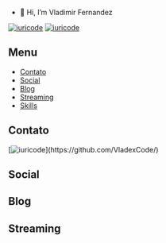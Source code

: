 - 👋 Hi, I’m Vladimir Fernandez
<!--- # "This is also a comment.👀 I’m interested in ...)"
 🌱 I’m currently learning ...
 💞️ I’m looking to collaborate on ...
 📫 How to reach me ...)
--->


[![iuricode](https://github-readme-stats.vercel.app/api?username=VladexCode&theme=dark)](https://github.com/VladexCode/)  [![iuricode](https://github-readme-stats.vercel.app/api/top-langs/?username=VladexCode&hide=html&layout=compact&theme=dark)](https://github.com/VladexCode/)

## Menu
- [Contato](#contato)
- [Social](#social)
- [Blog](#blog)
- [Streaming](#streaming)
- [Skills](#skills)
<!--- - [Jogos](#jogos)--->



## Contato

[![iuricode](https://img.shields.io/badge/Telegram-2CA5E0?style=for-the-badge&logo=telegram&logoColor=white")](https://github.com/VladexCode/)
<!---
<img src="https://img.shields.io/badge/Telegram-2CA5E0?style=for-the-badge&logo=telegram&logoColor=white" /> 
<img src="https://img.shields.io/badge/Gmail-D14836?style=for-the-badge&logo=gmail&logoColor=white" /> 
<img src="https://img.shields.io/badge/Messenger-00B2FF?style=for-the-badge&logo=messenger&logoColor=white" /> 
<img src="https://img.shields.io/badge/ProtonMail-8B89CC?style=for-the-badge&logo=protonmail&logoColor=white" /> 
<img src="https://img.shields.io/badge/Microsoft_Outlook-0078D4?style=for-the-badge&logo=microsoft-outlook&logoColor=white" /> --->

## Social 
<!---
Badge | URL

<img src="https://img.shields.io/badge/Facebook-1877F2?style=for-the-badge&logo=facebook&logoColor=white" /> 
<img src="https://img.shields.io/badge/Instagram-E4405F?style=for-the-badge&logo=instagram&logoColor=white" /> 
<img src="https://img.shields.io/badge/Twitter-1DA1F2?style=for-the-badge&logo=twitter&logoColor=white" /> 
<img src="https://img.shields.io/badge/LinkedIn-0077B5?style=for-the-badge&logo=linkedin&logoColor=white" />
<img src="https://img.shields.io/badge/GitHub-100000?style=for-the-badge&logo=github&logoColor=white" /> 
<img src="https://img.shields.io/badge/Reddit-FF4500?style=for-the-badge&logo=reddit&logoColor=white" /> 
<img src="https://img.shields.io/badge/TikTok-000000?style=for-the-badge&logo=tiktok&logoColor=white" /> 
<img src="https://img.shields.io/badge/GitLab-330F63?style=for-the-badge&logo=gitlab&logoColor=white" />
<img src="https://img.shields.io/badge/Bitbucket-330F63?style=for-the-badge&logo=bitbucket&logoColor=white" /> 
<img src="https://img.shields.io/badge/XDA_Developers-F59812?style=for-the-badge&logo=xda-developers&logoColor=white" /> 
<img src="https://img.shields.io/badge/Stack_Overflow-FE7A16?style=for-the-badge&logo=stack-overflow&logoColor=white" /> 
<img src="https://img.shields.io/badge/Slack-4A154B?style=for-the-badge&logo=slack&logoColor=white" /> 
<img src="https://img.shields.io/badge/Rocket.Chat-F5455C?style=for-the-badge&logo=rocket.chat&logoColor=white" /> 
--->
## Blog
<!---
<img src="https://img.shields.io/badge/Medium-12100E?style=for-the-badge&logo=medium&logoColor=white" />
<img src="https://img.shields.io/badge/dev.to-0A0A0A?style=for-the-badge&logo=dev.to&logoColor=white" /> 
<img src="https://img.shields.io/badge/Hashnode-2962FF?style=for-the-badge&logo=hashnode&logoColor=white" /> 
<img src="https://img.shields.io/badge/Blogger-FF5722?style=for-the-badge&logo=blogger&logoColor=white" /> 
<img src="https://img.shields.io/badge/RSS-FFA500?style=for-the-badge&logo=rss&logoColor=white" /> 
<img src="https://img.shields.io/badge/WordPress-006E93?style=for-the-badge&logo=wordpress&logoColor=white" /> --->
## Streaming
<!---
Badge | URL
------------ | -------------
<img src="https://img.shields.io/badge/YouTube-FF0000?style=for-the-badge&logo=youtube&logoColor=white" /> | `https://img.shields.io/badge/YouTube-FF0000?style=for-the-badge&logo=youtube&logoColor=white`
<img src="https://img.shields.io/badge/Twitch-9146FF?style=for-the-badge&logo=twitch&logoColor=white" /> | `https://img.shields.io/badge/Twitch-9146FF?style=for-the-badge&logo=twitch&logoColor=white`
<img src="https://img.shields.io/badge/YouTube_Gaming-FF0000?style=for-the-badge&logo=youtube-gaming&logoColor=white" /> | `https://img.shields.io/badge/YouTube_Gaming-FF0000?style=for-the-badge&logo=youtube-gaming&logoColor=white`
<img src="https://img.shields.io/badge/Facebook_Gaming-005FED?style=for-the-badge&logo=facebook-gaming&logoColor=white" /> | `https://img.shields.io/badge/Facebook_Gaming-005FED?style=for-the-badge&logo=facebook-gaming&logoColor=white`
<img src="https://img.shields.io/badge/Crunchyroll-F47521?style=for-the-badge&logo=crunchyroll&logoColor=white" /> | `https://img.shields.io/badge/Crunchyroll-F47521?style=for-the-badge&logo=crunchyroll&logoColor=white`
<img src="https://img.shields.io/badge/Netflix-E50914?style=for-the-badge&logo=netflix&logoColor=white" /> | `https://img.shields.io/badge/Netflix-E50914?style=for-the-badge&logo=netflix&logoColor=white`

## Skills

Badge | URL
------------ | -------------
<img src="https://img.shields.io/badge/C%23-239120?style=for-the-badge&logo=c-sharp&logoColor=white" /> | `https://img.shields.io/badge/C%23-239120?style=for-the-badge&logo=c-sharp&logoColor=white`
<img src="https://img.shields.io/badge/Xamarin-3498DB?style=for-the-badge&logo=xamarin&logoColor=white" /> | `https://img.shields.io/badge/Xamarin-3498DB?style=for-the-badge&logo=xamarin&logoColor=white`
<img src="https://img.shields.io/badge/Python-3776AB?style=for-the-badge&logo=python&logoColor=white" /> | `https://img.shields.io/badge/Python-3776AB?style=for-the-badge&logo=python&logoColor=white`
<img src="https://img.shields.io/badge/HTML-239120?style=for-the-badge&logo=html5&logoColor=white" /> | `https://img.shields.io/badge/HTML-239120?style=for-the-badge&logo=html5&logoColor=white`
<img src="https://img.shields.io/badge/CSS-239120?style=for-the-badge&logo=css3&logoColor=white" /> | `https://img.shields.io/badge/CSS-239120?&style=for-the-badge&logo=css3&logoColor=white`
<img src="https://img.shields.io/badge/.NET-5C2D91?style=for-the-badge&logo=.net&logoColor=white" /> | `https://img.shields.io/badge/.NET-5C2D91?style=for-the-badge&logo=.net&logoColor=white`
<img src="https://img.shields.io/badge/JavaScript-F7DF1E?style=for-the-badge&logo=javascript&logoColor=black" /> | `https://img.shields.io/badge/JavaScript-F7DF1E?style=for-the-badge&logo=javascript&logoColor=black`
<img src="https://img.shields.io/badge/Node.js-43853D?style=for-the-badge&logo=node.js&logoColor=white" /> | `https://img.shields.io/badge/Node.js-43853D?style=for-the-badge&logo=node.js&logoColor=white`
<img src="https://img.shields.io/badge/Javascript-323330?style=for-the-badge&logo=javascript&logoColor=F7DF1E" /> | `https://img.shields.io/badge/JavaScript-323330?style=for-the-badge&logo=javascript&logoColor=F7DF1E`
<img src="https://img.shields.io/badge/TypeScript-007ACC?style=for-the-badge&logo=typescript&logoColor=white" /> | `https://img.shields.io/badge/TypeScript-007ACC?style=for-the-badge&logo=typescript&logoColor=white`
<img src="https://img.shields.io/badge/HTML5-E34F26?style=for-the-badge&logo=html5&logoColor=white" /> | `https://img.shields.io/badge/HTML5-E34F26?style=for-the-badge&logo=html5&logoColor=white`
<img src="https://img.shields.io/badge/CSS3-1572B6?style=for-the-badge&logo=css3&logoColor=white" /> | `https://img.shields.io/badge/CSS3-1572B6?style=for-the-badge&logo=css3&logoColor=white`
<img src="https://img.shields.io/badge/Saas-CC6699?style=for-the-badge&logo=sass&logoColor=white" /> | `https://img.shields.io/badge/Sass-CC6699?style=for-the-badge&logo=sass&logoColor=white`
<img src="https://img.shields.io/badge/Python-14354C?style=for-the-badge&logo=python&logoColor=white" /> | `https://img.shields.io/badge/Python-14354C?style=for-the-badge&logo=python&logoColor=white`
<img src="https://img.shields.io/badge/C-00599C?style=for-the-badge&logo=c&logoColor=white" /> | `https://img.shields.io/badge/C-00599C?style=for-the-badge&logo=c&logoColor=white`
<img src="https://img.shields.io/badge/C%2B%2B-00599C?style=for-the-badge&logo=c%2B%2B&logoColor=white" /> | `https://img.shields.io/badge/C%2B%2B-00599C?style=for-the-badge&logo=c%2B%2B&logoColor=white`
<img src="https://img.shields.io/badge/C%23-239120?style=for-the-badge&logo=c-sharp&logoColor=white" /> | `https://img.shields.io/badge/C%23-239120?style=for-the-badge&logo=c-sharp&logoColor=white` |
<img src="https://img.shields.io/badge/Java-ED8B00?style=for-the-badge&logo=java&logoColor=white" /> | `https://img.shields.io/badge/Java-ED8B00?style=for-the-badge&logo=java&logoColor=white` |
<img src="https://img.shields.io/badge/PHP-777BB4?style=for-the-badge&logo=php&logoColor=white" /> | `https://img.shields.io/badge/PHP-777BB4?style=for-the-badge&logo=php&logoColor=white`
<img src="https://img.shields.io/badge/R-276DC3?style=for-the-badge&logo=r&logoColor=white" /> | `https://img.shields.io/badge/R-276DC3?style=for-the-badge&logo=r&logoColor=white`
<img src="https://img.shields.io/badge/Swift-FA7343?style=for-the-badge&logo=swift&logoColor=white" /> | `https://img.shields.io/badge/Swift-FA7343?style=for-the-badge&logo=swift&logoColor=white`
<img src="https://img.shields.io/badge/Kotlin-0095D5?style=for-the-badge&logo=kotlin&logoColor=white" /> | `https://img.shields.io/badge/Kotlin-0095D5?&style=for-the-badge&logo=kotlin&logoColor=white`
<img src="https://img.shields.io/badge/Go-00ADD8?style=for-the-badge&logo=go&logoColor=white" /> | `https://img.shields.io/badge/Go-00ADD8?style=for-the-badge&logo=go&logoColor=white`
<img src="https://img.shields.io/badge/Ruby-CC342D?style=for-the-badge&logo=ruby&logoColor=white" /> | `https://img.shields.io/badge/Ruby-CC342D?style=for-the-badge&logo=ruby&logoColor=white`
<img src="https://img.shields.io/badge/Scala-DC322F?style=for-the-badge&logo=scala&logoColor=white" /> | `https://img.shields.io/badge/Scala-DC322F?style=for-the-badge&logo=scala&logoColor=white`
<img src="https://img.shields.io/badge/Rust-000000?style=for-the-badge&logo=rust&logoColor=white" /> | `https://img.shields.io/badge/Rust-000000?style=for-the-badge&logo=rust&logoColor=white`
<img src="https://img.shields.io/badge/Dart-0175C2?style=for-the-badge&logo=dart&logoColor=white" /> | `https://img.shields.io/badge/Dart-0175C2?style=for-the-badge&logo=dart&logoColor=white`
<img src="https://img.shields.io/badge/Lua-2C2D72?style=for-the-badge&logo=lua&logoColor=white" /> | `https://img.shields.io/badge/Lua-2C2D72?style=for-the-badge&logo=lua&logoColor=white`
<img src="https://img.shields.io/badge/Perl-39457E?style=for-the-badge&logo=perl&logoColor=white" /> | `https://img.shields.io/badge/Perl-39457E?style=for-the-badge&logo=perl&logoColor=white`
<img src="https://img.shields.io/badge/Elixir-4B275F?style=for-the-badge&logo=elixir&logoColor=white" /> | `https://img.shields.io/badge/Elixir-4B275F?style=for-the-badge&logo=elixir&logoColor=white`
<img src="https://img.shields.io/badge/Markdown-000000?style=for-the-badge&logo=markdown&logoColor=white" /> | `https://img.shields.io/badge/Markdown-000000?style=for-the-badge&logo=markdown&logoColor=white`
<img src="https://img.shields.io/badge/Shell_Script-121011?style=for-the-badge&logo=gnu-bash&logoColor=white" /> | `https://img.shields.io/badge/Shell_Script-121011?style=for-the-badge&logo=gnu-bash&logoColor=white`
<img src="https://img.shields.io/badge/Express.js-404D59?style=for-the-badge&logo=express" /> | `https://img.shields.io/badge/Express.js-404D59?style=for-the-badge`
<img src="https://img.shields.io/badge/Gatsby-663399?style=for-the-badge&logo=gatsby&logoColor=white" /> | `https://img.shields.io/badge/Gatsby-663399?style=for-the-badge&logo=gatsby&logoColor=white`
<img src="https://img.shields.io/badge/React-20232A?style=for-the-badge&logo=react&logoColor=61DAFB" /> | `https://img.shields.io/badge/React-20232A?style=for-the-badge&logo=react&logoColor=61DAFB`
<img src="https://img.shields.io/badge/React_Native-20232A?style=for-the-badge&logo=react&logoColor=61DAFB" /> | `https://img.shields.io/badge/React_Native-20232A?style=for-the-badge&logo=react&logoColor=61DAFB`
<img src="https://img.shields.io/badge/Svelte-4A4A55?style=for-the-badge&logo=svelte&logoColor=FF3E00" /> | `https://img.shields.io/badge/Svelte-4A4A55?style=for-the-badge&logo=svelte&logoColor=FF3E00`
<img src="https://img.shields.io/badge/Vue.js-35495E?style=for-the-badge&logo=vue.js&logoColor=4FC08D" /> | `https://img.shields.io/badge/Vue.js-35495E?style=for-the-badge&logo=vue.js&logoColor=4FC08D`
<img src="https://img.shields.io/badge/Angular-DD0031?style=for-the-badge&logo=angular&logoColor=white" /> | `https://img.shields.io/badge/Angular-DD0031?style=for-the-badge&logo=angular&logoColor=white`
<img src="https://img.shields.io/badge/AngularJS-E23237?style=for-the-badge&logo=angularjs&logoColor=white" /> | `https://img.shields.io/badge/AngularJS-E23237?style=for-the-badge&logo=angularjs&logoColor=white`
<img src="https://img.shields.io/badge/Tailwind_CSS-38B2AC?style=for-the-badge&logo=tailwind-css&logoColor=white" /> | `https://img.shields.io/badge/Tailwind_CSS-38B2AC?style=for-the-badge&logo=tailwind-css&logoColor=white`
<img src="https://img.shields.io/badge/Bootstrap-563D7C?style=for-the-badge&logo=bootstrap&logoColor=white" /> | `https://img.shields.io/badge/Bootstrap-563D7C?style=for-the-badge&logo=bootstrap&logoColor=white`
<img src="https://img.shields.io/badge/styled--components-DB7093?style=for-the-badge&logo=styled-components&logoColor=white" /> | `https://img.shields.io/badge/styled--components-DB7093?style=for-the-badge&logo=styled-components&logoColor=white`
<img src="https://img.shields.io/badge/Material--UI-0081CB?style=for-the-badge&logo=material-ui&logoColor=white" /> | `https://img.shields.io/badge/Material--UI-0081CB?style=for-the-badge&logo=material-ui&logoColor=white`
<img src="https://img.shields.io/badge/Redux-593D88?style=for-the-badge&logo=redux&logoColor=white" /> | `https://img.shields.io/badge/Redux-593D88?style=for-the-badge&logo=redux&logoColor=white`
<img src="https://img.shields.io/badge/React_Router-CA4245?style=for-the-badge&logo=react-router&logoColor=white" /> | `https://img.shields.io/badge/React_Router-CA4245?style=for-the-badge&logo=react-router&logoColor=white`
<img src="https://img.shields.io/badge/jQuery-0769AD?style=for-the-badge&logo=jquery&logoColor=white" /> | `https://img.shields.io/badge/jQuery-0769AD?style=for-the-badge&logo=jquery&logoColor=white`
<img src="https://img.shields.io/badge/Django-092E20?style=for-the-badge&logo=django&logoColor=white" /> | `https://img.shields.io/badge/Django-092E20?style=for-the-badge&logo=django&logoColor=white`
<img src="https://img.shields.io/badge/Ruby_on_Rails-CC0000?style=for-the-badge&logo=ruby-on-rails&logoColor=white" /> | `https://img.shields.io/badge/Ruby_on_Rails-CC0000?style=for-the-badge&logo=ruby-on-rails&logoColor=white`
<img src="https://img.shields.io/badge/Laravel-FF2D20?style=for-the-badge&logo=laravel&logoColor=white" /> | `https://img.shields.io/badge/Laravel-FF2D20?style=for-the-badge&logo=laravel&logoColor=white`
<img src="https://img.shields.io/badge/Spring-6DB33F?style=for-the-badge&logo=spring&logoColor=white" /> | `https://img.shields.io/badge/Spring-6DB33F?style=for-the-badge&logo=spring&logoColor=white`
<img src="https://img.shields.io/badge/Flask-000000?style=for-the-badge&logo=flask&logoColor=white" /> | `https://img.shields.io/badge/Flask-000000?style=for-the-badge&logo=flask&logoColor=white`
<img src="https://img.shields.io/badge/Flutter-02569B?style=for-the-badge&logo=flutter&logoColor=white" /> | `https://img.shields.io/badge/Flutter-02569B?style=for-the-badge&logo=flutter&logoColor=white`
<img src="https://img.shields.io/badge/MySQL-00000F?style=for-the-badge&logo=mysql&logoColor=white" /> | `https://img.shields.io/badge/MySQL-00000F?style=for-the-badge&logo=mysql&logoColor=white`
<img src="https://img.shields.io/badge/PostgreSQL-316192?style=for-the-badge&logo=postgresql&logoColor=white" /> | `https://img.shields.io/badge/PostgreSQL-316192?style=for-the-badge&logo=postgresql&logoColor=white`
<img src="https://img.shields.io/badge/MariaDB-01529E?style=for-the-badge&logo=mariadb&logoColor=white" /> | `https://img.shields.io/badge/MariaDB-01529E?style=for-the-badge&logo=mariadb&logoColor=white`
<img src="https://img.shields.io/badge/MongoDB-4EA94B?style=for-the-badge&logo=mongodb&logoColor=white" /> | `https://img.shields.io/badge/MongoDB-4EA94B?style=for-the-badge&logo=mongodb&logoColor=white`
<img src="https://img.shields.io/badge/SQLite-07405E?style=for-the-badge&logo=sqlite&logoColor=white" /> | `https://img.shields.io/badge/SQLite-07405E?style=for-the-badge&logo=sqlite&logoColor=white`
<img src="https://img.shields.io/badge/Firebase-F29D0C?style=for-the-badge&logo=firebase&logoColor=white" /> | `https://img.shields.io/badge/Firebase-F29D0C?style=for-the-badge&logo=firebase&logoColor=white`
<img src="https://img.shields.io/badge/Redis-D9281A?style=for-the-badge&logo=redis&logoColor=white" /> | `https://img.shields.io/badge/Redis-D9281A?style=for-the-badge&logo=redis&logoColor=white`
<img src="https://img.shields.io/badge/Unity-100000?style=for-the-badge&logo=unity&logoColor=white" /> | `https://img.shields.io/badge/Unity-100000?style=for-the-badge&logo=unity&logoColor=white`
<img src="https://img.shields.io/badge/Digital Ocean-0080FF?style=for-the-badge&logo=digitalocean&logoColor=white" /> | `https://img.shields.io/badge/Digital Ocean-0080FF?style=for-the-badge&logo=digitalocean&logoColor=white`
<img src="https://img.shields.io/badge/Netlify-00C7B7?style=for-the-badge&logo=netlify&logoColor=white" /> | `https://img.shields.io/badge/Netlify-00C7B7?style=for-the-badge&logo=netlify&logoColor=white`
<img src="https://img.shields.io/badge/Heroku-430098?style=for-the-badge&logo=heroku&logoColor=white" /> | `https://img.shields.io/badge/Heroku-430098?style=for-the-badge&logo=heroku&logoColor=white`
<img src="https://img.shields.io/badge/Amazon_AWS-232F3E?style=for-the-badge&logo=amazon-aws&logoColor=white" /> | `https://img.shields.io/badge/Amazon_AWS-232F3E?style=for-the-badge&logo=amazon-aws&logoColor=white`
<img src="https://img.shields.io/badge/Google_Cloud-4285F4?style=for-the-badge&logo=google-cloud&logoColor=white" /> | `https://img.shields.io/badge/Google_Cloud-4285F4?style=for-the-badge&logo=google-cloud&logoColor=white`
<img src="https://img.shields.io/badge/Microsoft_Azure-0089D6?style=for-the-badge&logo=microsoft-azure&logoColor=white" /> | `https://img.shields.io/badge/Microsoft_Azure-0089D6?style=for-the-badge&logo=microsoft-azure&logoColor=white`
<img src="https://img.shields.io/badge/Microsoft_Excel-217346?style=for-the-badge&logo=microsoft-excel&logoColor=white" /> | `https://img.shields.io/badge/Microsoft_Excel-217346?style=for-the-badge&logo=microsoft-excel&logoColor=white`
<img src="https://img.shields.io/badge/Microsoft_PowerPoint-B7472A?style=for-the-badge&logo=microsoft-powerpoint&logoColor=white" /> | `https://img.shields.io/badge/Microsoft_PowerPoint-B7472A?style=for-the-badge&logo=microsoft-powerpoint&logoColor=white`
<img src="https://img.shields.io/badge/Microsoft_Access-A4373A?style=for-the-badge&logo=microsoft-access&logoColor=white" /> | `https://img.shields.io/badge/Microsoft_Access-A4373A?style=for-the-badge&logo=microsoft-access&logoColor=white`
<img src="https://img.shields.io/badge/Microsoft_SQL_Server-CC2927?style=for-the-badge&logo=microsoft-sql-server&logoColor=white" /> | `https://img.shields.io/badge/Microsoft_SQL_Server-CC2927?style=for-the-badge&logo=microsoft-sql-server&logoColor=white`
<img src="https://img.shields.io/badge/Microsoft_Office-D83B01?style=for-the-badge&logo=microsoft-office&logoColor=white" /> | `https://img.shields.io/badge/Microsoft_Office-D83B01?style=for-the-badge&logo=microsoft-office&logoColor=white`
<img src="https://img.shields.io/badge/Microsoft_SharePoint-0078D4?style=for-the-badge&logo=microsoft-sharepoint&logoColor=white" /> | `https://img.shields.io/badge/Microsoft_SharePoint-0078D4?style=for-the-badge&logo=microsoft-sharepoint&logoColor=white`
<img src="https://img.shields.io/badge/Microsoft_Word-2B579A?style=for-the-badge&logo=microsoft-word&logoColor=white" /> | `https://img.shields.io/badge/Microsoft_Word-2B579A?style=for-the-badge&logo=microsoft-word&logoColor=white`
<img src="https://img.shields.io/badge/Microsoft_Visio-3955A3?style=for-the-badge&logo=microsoft-visio&logoColor=white" /> | `https://img.shields.io/badge/Microsoft_Visio-3955A3?style=for-the-badgee&logo=microsoft-visio&logoColor=white`
<img src="https://img.shields.io/badge/Microsoft-666666?style=for-the-badge&logo=microsoft&logoColor=white" /> | `https://img.shields.io/badge/Microsoft-666666?style=for-the-badge&logo=microsoft&logoColor=white`
<img src="https://img.shields.io/badge/SAP-0FAAFF?style=for-the-badge&logo=sap&logoColor=white" /> | `https://img.shields.io/badge/SAP-0FAAFF?style=for-the-badge&logo=sap&logoColor=white`
<img src="https://img.shields.io/badge/CircleCI-000000?style=for-the-badge&logo=circleci&logoColor=white" /> | `https://img.shields.io/badge/CircleCI-000000?style=for-the-badge&logo=circleci&logoColor=white`
<img src="https://img.shields.io/badge/Apache-CA2136?style=for-the-badge&logo=apache&logoColor=white" /> | `https://img.shields.io/badge/Apache-CA2136?style=for-the-badge&logo=apache&logoColor=white`
<img src="https://img.shields.io/badge/Nginx-009639?style=for-the-badge&logo=nginx&logoColor=white" /> | `https://img.shields.io/badge/Nginx-009639?style=for-the-badge&logo=nginx&logoColor=white`
<img src="https://img.shields.io/badge/Travis-E4D766?style=for-the-badge&logo=travis&logoColor=white" /> | `https://img.shields.io/badge/Travis-E4D766?style=for-the-badge&logo=travis&logoColor=white`
<img src="https://img.shields.io/badge/Jenkins-D33833?style=for-the-badge&logo=jenkins&logoColor=white" /> | `https://img.shields.io/badge/Jenkins-D33833?style=for-the-badge&logo=jenkins&logoColor=white`
<img src="https://img.shields.io/badge/Docker-2496ED?style=for-the-badge&logo=docker&logoColor=white" /> | `https://img.shields.io/badge/Docker-2496ED?style=for-the-badge&logo=docker&logoColor=white`
<img src="https://img.shields.io/badge/Podman-892CA0?style=for-the-badge&logo=podman&logoColor=white" /> | `https://img.shields.io/badge/Podman-892CA0?style=for-the-badge&logo=podman&logoColor=white`
<img src="https://img.shields.io/badge/Kubernetes-326DE6?style=for-the-badge&logo=kubernetes&logoColor=white" /> | `https://img.shields.io/badge/Kubernetes-326DE6?style=for-the-badge&logo=kubernetes&logoColor=white`
<img src="https://img.shields.io/badge/Vagrant-2966CE?style=for-the-badge&logo=vagrant&logoColor=white" /> | `https://img.shields.io/badge/Vagrant-2966CE?style=for-the-badge&logo=vagrant&logoColor=white`
<img src="https://img.shields.io/badge/Ansible-000000?style=for-the-badge&logo=Ansible&logoColor=white" /> | `https://img.shields.io/badge/Ansible-000000?style=for-the-badge&logo=Ansible&logoColor=white`
<img src="https://img.shields.io/badge/Chef-EF9600?style=for-the-badge&logo=chef&logoColor=white" /> | `https://img.shields.io/badge/Chef-EF9600?style=for-the-badge&logo=chef&logoColor=white`
<img src="https://img.shields.io/badge/Puppet-FFAD19?style=for-the-badge&logo=puppet&logoColor=black" /> | `https://img.shields.io/badge/Puppet-FFAD19?style=for-the-badge&logo=puppet&logoColor=black`
<img src="https://img.shields.io/badge/Terraform-7B42BC?style=for-the-badge&logo=terraform&logoColor=white" /> | `https://img.shields.io/badge/Terraform-7B42BC?style=for-the-badge&logo=terraform&logoColor=white`
<img src="https://img.shields.io/badge/Packer-1DAEFF?style=for-the-badge&logo=packer&logoColor=white" /> | `https://img.shields.io/badge/Packer-1DAEFF?style=for-the-badge&logo=packer&logoColor=white`
<img src="https://img.shields.io/badge/OpenStack-EA2046?style=for-the-badge&logo=openstack&logoColor=white" /> | `https://img.shields.io/badge/OpenStack-EA2046?style=for-the-badge&logo=openstack&logoColor=white`
<img src="https://img.shields.io/badge/Prometheus-E6522C?style=for-the-badge&logo=prometheus&logoColor=white" /> | `https://img.shields.io/badge/Prometheus-E6522C?style=for-the-badge&logo=prometheus&logoColor=white`
<img src="https://img.shields.io/badge/Elastic-FFFFFF?style=for-the-badge&logo=elastic&logoColor=black" /> | `https://img.shields.io/badge/Elastic-FFFFFF?style=for-the-badge&logo=elastic&logoColor=black`
<img src="https://img.shields.io/badge/Consul-FFFFFF?style=for-the-badge&logo=consul&logoColor=black" /> | `https://img.shields.io/badge/Consul-FFFFFF?style=for-the-badge&logo=consul&logoColor=black`
<img src="https://img.shields.io/badge/Istio-516BAA?style=for-the-badge&logo=istio&logoColor=white" /> | `https://img.shields.io/badge/Istio-516BAA?style=for-the-badge&logo=istio&logoColor=white`
<img src="https://img.shields.io/badge/Valt-FFFFFF?style=for-the-badge&logo=vault&logoColor=black" /> | `https://img.shields.io/badge/Valt-FFFFFF?style=for-the-badge&logo=vault&logoColor=black`
<img src="https://img.shields.io/badge/Git-E34F26?style=for-the-badge&logo=git&logoColor=white" /> | `https://img.shields.io/badge/Git-E34F26?style=for-the-badge&logo=git&logoColor=white`
<img src="https://img.shields.io/badge/Windows-017AD7?style=for-the-badge&logo=windows&logoColor=white" /> | `https://img.shields.io/badge/Windows-017AD7?style=for-the-badge&logo=windows&logoColor=white`
<img src="https://img.shields.io/badge/Linux-E34F26?style=for-the-badge&logo=linux&logoColor=black" /> | `https://img.shields.io/badge/Linux-E34F26?style=for-the-badge&logo=linux&logoColor=black`

## Jogos

Badge | URL
------------ | -------------
<img src="https://img.shields.io/badge/PlayStation-003791?style=for-the-badge&logo=playstation&logoColor=white" /> | `https://img.shields.io/badge/PlayStation-003791?style=for-the-badge&logo=playstation&logoColor=white`
<img src="https://img.shields.io/badge/Xbox-107C10?style=for-the-badge&logo=xbox&logoColor=white" /> | `https://img.shields.io/badge/Xbox-107C10?style=for-the-badge&logo=xbox&logoColor=white`
<img src="https://img.shields.io/badge/Nintendo_Switch-E60012?style=for-the-badge&logo=nintendo-switch&logoColor=white" /> | `https://img.shields.io/badge/Nintendo_Switch-E60012?style=for-the-badge&logo=nintendo-switch&logoColor=white`
<img src="https://img.shields.io/badge/Steam-000000?style=for-the-badge&logo=steam&logoColor=white" /> | `https://img.shields.io/badge/Steam-000000?style=for-the-badge&logo=steam&logoColor=white`
<img src="https://img.shields.io/badge/Counter_Strike-000000?style=for-the-badge&logo=counter-strike&logoColor=white" /> | `https://img.shields.io/badge/Counter_Strike-000000?style=for-the-badge&logo=counter-strike&logoColor=white`
<img src="https://img.shields.io/badge/Itch.io-FA5C5C?style=for-the-badge&logo=itch.io&logoColor=white" /> | `https://img.shields.io/badge/Itch.io-FA5C5C?style=for-the-badge&logo=itch.io&logoColor=white`
<img src="https://img.shields.io/badge/Stadia-CD2640?style=for-the-badge&logo=stadia&logoColor=white" /> | `https://img.shields.io/badge/Stadia-CD2640?style=for-the-badge&logo=stadia&logoColor=white`
<img src="https://img.shields.io/badge/Nintendo_3DS-D12228?style=for-the-badge&logo=nintendo-3ds&logoColor=white" /> | `https://img.shields.io/badge/Nintendo_3DS-D12228?style=for-the-badge&logo=nintendo-3ds&logoColor=white`
--->

<!---
VladexCode/VladexCode is a ✨ special ✨ repository because its `README.md` (this file) appears on your GitHub profile.
You can click the Preview link to take a look at your changes.
--->

